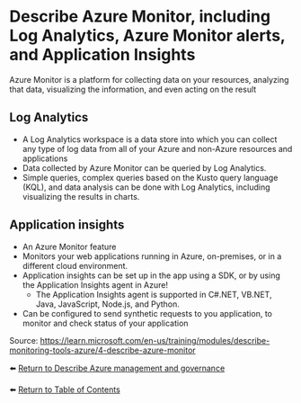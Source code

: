 # Describe Azure Monitor, including Log Analytics, Azure Monitor alerts, and Application Insights

Azure Monitor is a platform for collecting data on your resources, analyzing that data, visualizing the information, and even acting on the result

## Log Analytics
* A Log Analytics workspace is a data store into which you can collect any type of log data from all of your Azure and non-Azure resources and applications
* Data collected by Azure Monitor can be queried by Log Analytics.
* Simple queries, complex queries based on the Kusto query language (KQL), and data analysis can be done with Log Analytics, including visualizing the results in charts.

## Application insights
* An Azure Monitor feature
* Monitors your web applications running in Azure, on-premises, or in a different cloud environment.
* Application insights can be set up in the app using a SDK, or by using the Application Insights agent in Azure!
   * The Application Insights agent is supported in C#.NET, VB.NET, Java, JavaScript, Node.js, and Python.
* Can be configured to send synthetic requests to you application, to monitor and check status of your application

Source: https://learn.microsoft.com/en-us/training/modules/describe-monitoring-tools-azure/4-describe-azure-monitor

⬅️ [Return to Describe Azure management and governance](README.md)

⬅️ [Return to Table of Contents](../README.md)